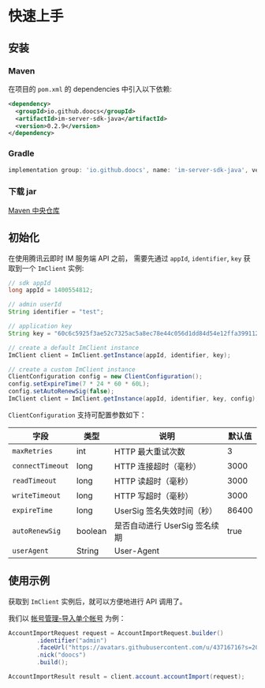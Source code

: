 # 快速上手

## 安装

### Maven

在项目的 `pom.xml` 的 dependencies 中引入以下依赖:

```xml
<dependency>
  <groupId>io.github.doocs</groupId>
  <artifactId>im-server-sdk-java</artifactId>
  <version>0.2.9</version>
</dependency>
```

### Gradle

```gradle
implementation group: 'io.github.doocs', name: 'im-server-sdk-java', version: '0.2.9'
```

### 下载 jar

[Maven 中央仓库](https://repo1.maven.org/maven2/io/github/doocs/im-server-sdk-java/)

## 初始化

在使用腾讯云即时 IM 服务端 API 之前， 需要先通过 `appId`, `identifier`, `key` 获取到一个 `ImClient` 实例:

```java
// sdk appId
long appId = 1400554812;

// admin userId
String identifier = "test";

// application key
String key = "60c6c5925f3ae52c7325ac5a8ec78e44c056d1dd84d54e12ffa39911267a2a70";

// create a default ImClient instance
ImClient client = ImClient.getInstance(appId, identifier, key);

// create a custom ImClient instance
ClientConfiguration config = new ClientConfiguration();
config.setExpireTime(7 * 24 * 60 * 60L);
config.setAutoRenewSig(false);
ImClient client = ImClient.getInstance(appId, identifier, key, config);
```

`ClientConfiguration` 支持可配置参数如下：

| 字段             | 类型    | 说明                          | 默认值 |
| ---------------- | ------- | ----------------------------- | ------ |
| `maxRetries`     | int     | HTTP 最大重试次数             | 3      |
| `connectTimeout` | long    | HTTP 连接超时（毫秒）         | 3000   |
| `readTimeout`    | long    | HTTP 读超时（毫秒）           | 3000   |
| `writeTimeout`   | long    | HTTP 写超时（毫秒）           | 3000   |
| `expireTime`     | long    | UserSig 签名失效时间（秒）    | 86400  |
| `autoRenewSig`   | boolean | 是否自动进行 UserSig 签名续期 | true   |
| `userAgent`      | String  | User-Agent                    |        |

## 使用示例

获取到 `ImClient` 实例后，就可以方便地进行 API 调用了。

我们以 [帐号管理-导入单个帐号](./account.md#导入单个帐号) 为例：

```java
AccountImportRequest request = AccountImportRequest.builder()
        .identifier("admin")
        .faceUrl("https://avatars.githubusercontent.com/u/43716716?s=200&v=4")
        .nick("doocs")
        .build();

AccountImportResult result = client.account.accountImport(request);
```
